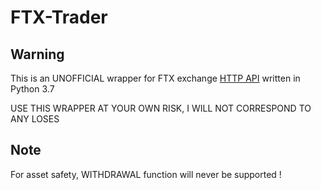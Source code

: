 # FTX-Trader

## Warning

This is an UNOFFICIAL wrapper for FTX exchange [HTTP API](https://docs.ftx.com/) written in Python 3.7

USE THIS WRAPPER AT YOUR OWN RISK, I WILL NOT CORRESPOND TO ANY LOSES

## Note

For asset safety, WITHDRAWAL function will never be supported !